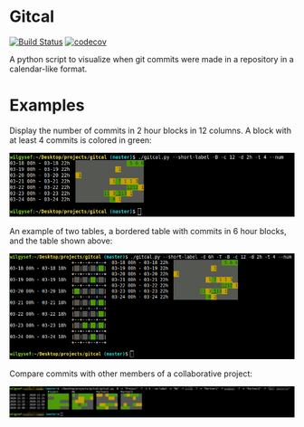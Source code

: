 # Gitcal
[![Build Status](https://www.travis-ci.com/WiLGYSeF/gitcal.svg?branch=master)](https://www.travis-ci.com/WiLGYSeF/gitcal)
[![codecov](https://codecov.io/gh/WiLGYSeF/gitcal/branch/master/graph/badge.svg?token=R4FFV0ZCGB)](https://codecov.io/gh/WiLGYSeF/gitcal)

A python script to visualize when git commits were made in a repository in a calendar-like format.

# Examples

Display the number of commits in 2 hour blocks in 12 columns. A block with at least 4 commits is colored in green:

![sample gitcal usage](/docs/images/sample-gitcal.png)

An example of two tables, a bordered table with commits in 6 hour blocks, and the table shown above:

![sample gitcal usage](/docs/images/sample-gitcal-table-mix.png)

Compare commits with other members of a collaborative project:

![sample gitcal usage](/docs/images/sample-gitcal-collab.png)
